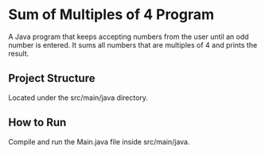 # Sum of Multiples of 4 Program

A Java program that keeps accepting numbers from the user until an odd number is entered. It sums all numbers that are multiples of 4 and prints the result.

## Project Structure

Located under the src/main/java directory.

## How to Run

Compile and run the Main.java file inside src/main/java.
